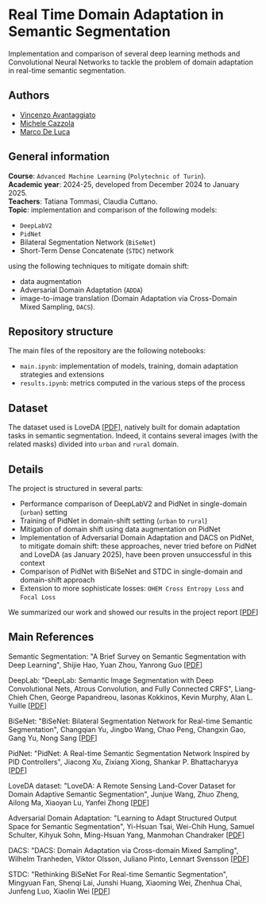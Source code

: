 # Real Time Domain Adaptation in Semantic Segmentation
Implementation and comparison of several deep learning methods and Convolutional Neural Networks to tackle the problem of domain adaptation in real-time semantic segmentation.

## Authors
- [Vincenzo Avantaggiato](https://github.com/VincenzoAvantaggiato)
- [Michele Cazzola](https://github.com/MicheleCazzola)
- [Marco De Luca](https://github.com/markdeluk)

## General information
**Course**: `Advanced Machine Learning` (`Polytechnic of Turin`).  
**Academic year**: 2024-25, developed from December 2024 to January 2025.  
**Teachers**: Tatiana Tommasi, Claudia Cuttano.  
**Topic**: implementation and comparison of the following models:
- `DeepLabV2`
- `PidNet`
- Bilateral Segmentation Network (`BiSeNet`)
- Short-Term Dense Concatenate (`STDC`) network

using the following techniques to mitigate domain shift:
- data augmentation
- Adversarial Domain Adaptation (`ADDA`)
- image-to-image translation (Domain Adaptation via Cross-Domain Mixed Sampling, `DACS`).

## Repository structure
The main files of the repository are the following notebooks:
- `main.ipynb`: implementation of models, training, domain adaptation strategies and extensions
- `results.ipynb`: metrics computed in the various steps of the process

## Dataset
The dataset used is LoveDA [[PDF](https://arxiv.org/pdf/2110.08733)], natively built for domain adaptation tasks in semantic segmentation. Indeed, it contains several images (with the related masks) divided into `urban` and `rural` domain.

## Details
The project is structured in several parts:
- Performance comparison of DeepLabV2 and PidNet in single-domain (`urban`) setting
- Training of PidNet in domain-shift setting (`urban` to `rural`)
- Mitigation of domain shift using data augmentation on PidNet
- Implementation of Adversarial Domain Adaptation and DACS on PidNet, to mitigate domain shift: these approaches, never tried before on PidNet and LoveDA (as January 2025), have been proven unsuccessful in this context
- Comparison of PidNet with BiSeNet and STDC in single-domain and domain-shift approach
- Extension to more sophisticate losses: `OHEM Cross Entropy Loss` and `Focal Loss` 


We summarized our work and showed our results in the project report [[PDF](report.pdf)]

## Main References
Semantic Segmentation: "A Brief Survey on Semantic Segmentation with Deep Learning", Shijie Hao, Yuan Zhou, Yanrong Guo [[PDF](https://arxiv.org/abs/1912.10230)] 

DeepLab: "DeepLab: Semantic Image Segmentation with Deep Convolutional Nets, Atrous Convolution, and Fully Connected CRFS", Liang-Chieh Chen, George Papandreou, Iasonas Kokkinos, Kevin Murphy, Alan L. Yuille [[PDF](https://arxiv.org/pdf/1606.00915.pdf)]

BiSeNet: "BiSeNet: Bilateral Segmentation Network for Real-time Semantic Segmentation", Changqian Yu, Jingbo Wang, Chao Peng, Changxin Gao, Gang Yu, Nong Sang [[PDF](https://arxiv.org/pdf/1808.00897.pdf)]

PidNet: "PidNet: A Real-time Semantic Segmentation Network Inspired by PID Controllers", Jiacong Xu, Zixiang Xiong, Shankar P. Bhattacharyya [[PDF](https://arxiv.org/abs/2206.02066)]

LoveDA dataset: "LoveDA: A Remote Sensing Land-Cover Dataset for Domain Adaptive Semantic Segmentation", Junjue Wang, Zhuo Zheng, Ailong Ma, Xiaoyan Lu, Yanfei Zhong [[PDF](https://arxiv.org/abs/2110.08733)]

Adversarial Domain Adaptation: "Learning to Adapt Structured Output Space for Semantic Segmentation", Yi-Hsuan Tsai, Wei-Chih Hung, Samuel Schulter, Kihyuk Sohn, Ming-Hsuan Yang, Manmohan Chandraker [[PDF](https://openaccess.thecvf.com/content_cvpr_2018/papers/Tsai_Learning_to_Adapt_CVPR_2018_paper.pdf)]

DACS: "DACS: Domain Adaptation via Cross-domain Mixed Sampling", Wilhelm Tranheden, Viktor Olsson, Juliano Pinto, Lennart Svensson [[PDF](https://arxiv.org/pdf/2007.08702.pdf)]

STDC: "Rethinking BiSeNet For Real-time Semantic Segmentation", Mingyuan Fan, Shenqi Lai, Junshi Huang, Xiaoming Wei, Zhenhua Chai, Junfeng Luo, Xiaolin Wei [[PDF](https://arxiv.org/abs/2104.13188)]
